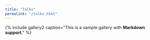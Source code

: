 ```yaml
---
title: "Talks"
permalink: "/talks.html"
---
```



{% include gallery2 caption="This is a sample gallery with **Markdown support**." %}
